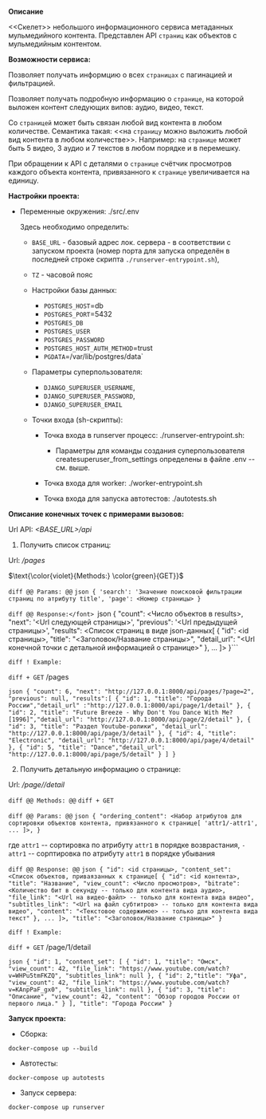 **Описание**

<<Скелет>> небольшого информационного сервиса метаданных мульмедийного контента.
Представлен API `страниц` как объектов с мульмедийным контентом.


**Возможности сервиса:**

Позволяет получать информцию о всех `страницах` с пагинацией и фильтрацией.

Позволяет получать подробную информацию о `странице`, на которой выложен контент следующих випов: аудио, видео, текст.

Со `страницей` может быть связан любой вид контента в любом количестве. Семантика такая: <<на `страницу` можно выложить любой вид контента в любом количестве>>. Например: на `странице` может быть 5 видео, 3 аудио и 7 текстов в любом порядке и в перемешку.

При обращении к API с деталями о `странице` счётчик просмотров каждого объекта контента, привязанного к `странице` увеличивается на единицу.

**Настройки проекта:**

- Переменные окружения: ./src/.env

  Здесь необходимо определить:

    - `BASE_URL` - базовый адрес лок. сервера - в соответствии с запуском проекта (номер порта для запуска определён в последней строке скрипта `./runserver-entrypoint.sh`),

    - `TZ` - часовой пояс

  - Настройки базы данных:

      - `POSTGRES_HOST`=db
      - `POSTGRES_PORT`=5432
      - `POSTGRES_DB`
      - `POSTGRES_USER`
      - `POSTGRES_PASSWORD`
      - `POSTGRES_HOST_AUTH_METHOD`=trust
      - `PGDATA`=/var/lib/postgres/data`

  - Параметры суперпользователя:

      - `DJANGO_SUPERUSER_USERNAME`,
      - `DJANGO_SUPERUSER_PASSWORD`,
      - `DJANGO_SUPERUSER_EMAIL`

  - Точки входа (sh-скрипты):

    - Точка входа в runserver процесс: ./runserver-entrypoint.sh:

      - Параметры для команды создания суперпользователя createsuperuser_from_settings определены в файле .env -- см. выше.

    - Точка входа для worker: ./worker-entrypoint.sh

    - Точка входа для запуска автотестов: ./autotests.sh


**Описание конечных точек с примерами вызовов:**

Url API: _<BASE_URL>/api_

1. Получить список страниц:

Url: _/pages_

$\text{\color{violet}{Methods:} \color{green}{GET}}$

```diff @@ Params: @@``` ```json { 'search': 'Значение поисковой фильтрации страниц по атрибуту title', 'page': <Номер страницы> }```

```diff @@ Response:</font> ```json { "count": <Число объектов в results>, "next": '<Url следующей страницы>', "previous": '<Url предыдущей страницы>', "results": <Список страниц в виде json-данных[ { "id": <id страницы>, "title": "<Заголовок/Название страницы>", "detail_url": "<Url конечной точки с детальной информацией о странице>" }, ... ]> }```

```diff ! Example: ```

```diff + GET``` /pages

```json { "count": 6, "next": "http://127.0.0.1:8000/api/pages/?page=2", "previous": null, "results":[ { "id": 1, "title": "Города России","detail_url" :"http://127.0.0.1:8000/api/page/1/detail" }, { "id": 2, "title": "Future Breeze - Why Don't You Dance With Me? [1996]","detail_url": "http://127.0.0.1:8000/api/page/2/detail" }, { "id": 3, "title": "Раздел Youtube-ролики", "detail_url": "http://127.0.0.1:8000/api/page/3/detail" }, { "id": 4, "title": "Electronic", "detail_url": "http://127.0.0.1:8000/api/page/4/detail" }, { "id": 5, "title": "Dance","detail_url": "http://127.0.0.1:8000/api/page/5/detail" } ] }```

2. Получить детальную информацию о странице:

Url: _/page/<id>/detail_

```diff @@ Methods: @@``` ```diff + GET```

```diff @@ Params: @@``` ```json { "ordering_content": <Набор атрибутов для сортировки объектов контента, привязанного к странице[ 'attr1/-attr1', ... ]>, }```

где `attr1` -- сортировка по атрибуту `attr1` в порядке возврастания, `-attr1` -- сорптировка по атрибуту `attr1` в порядке убывания

```diff @@ Response: @@``` ```json { "id": <id страницы>, "content_set": <Список объектов, приваязанных к странице[ { "id": <id контента>, "title": "Название", "view_count": <Число просмотров>, "bitrate": <Количество бит в секунду -- только для контента вида аудио>, "file_link": "<Url на видео-файл> -- только для контента вида видео", "subtitles_link": "<Url на файл субтитров> -- только для контента вида видео", "content": "<Текстовое содержимое> -- только для контента вида текст" }, ... ]>, "title": "<Заголовок/Название страницы>" }```

```diff ! Example: ```

```diff + GET``` /page/1/detail

```json { "id": 1, "content_set": [ { "id": 1, "title": "Омск", "view_count": 42, "file_link": "https://www.youtube.com/watch?v=WHPu5tmFKZQ", "subtitles_link": null }, { "id": 2,"title": "Уфа", "view_count": 42, "file_link": "https://www.youtube.com/watch?v=KAnpPaF_gx0", "subtitles_link": null }, { "id": 3, "title": "Описание", "view_count": 42, "content": "Обзор городов России от первого лица." } ], "title": "Города России" }```

**Запуск проекта:**

- Сборка:

```
docker-compose up --build
```

- Автотесты:

```
docker-compose up autotests
```

- Запуск сервера:

```
docker-compose up runserver
```